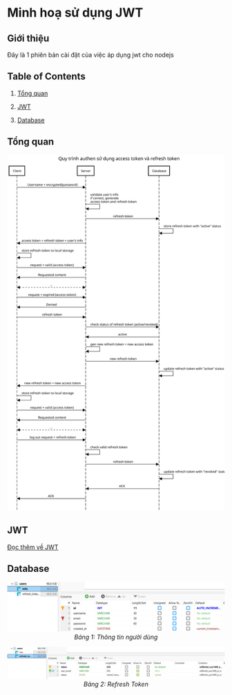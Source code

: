 # Minh hoạ sử dụng JWT


## Giới thiệu

Đây là 1 phiên bản cài đặt của việc áp dụng jwt cho nodejs


## Table of Contents

1. [Tổng quan](# "Tổng quan")

2. [JWT](#JWT)
3. [Database](#Database)


## Tổng quan
![Authentication Workflow](assets/jwt.svg)

## JWT
[Đọc thêm về JWT](https://duthanhduoc.com/blog/p3-giai-ngo-authentication-jwt)

## Database
<p align="center">
  <img src="assets/infotable.png" alt="Bảng 1" />
  <br />
  <em>Bảng 1: Thông tin người dùng</em>
</p>

<p align="center">
  <img src="assets/refreshtokentable.png" alt="Bảng 2" />
  <br />
  <em>Bảng 2: Refresh Token</em>
</p>


